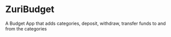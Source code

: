 # ZuriBudget
A Budget App that adds categories, deposit, withdraw, transfer funds to and from the categories
